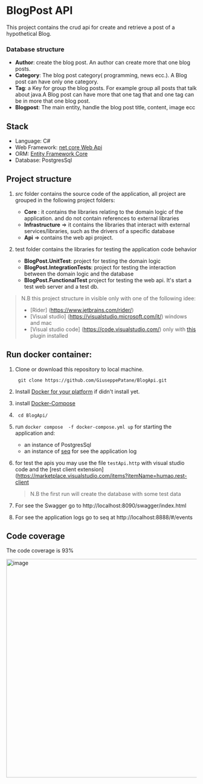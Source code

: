 # BlogPost API

This project contains the crud api for create and retrieve a post of a hypothetical Blog.

### Database structure
+ **Author**: create the blog post. An author can create more that one  blog posts.
+ **Category**: The blog post category( programming, news ecc.). A Blog post can have only one category.
+ **Tag**: a Key for group the blog posts. For example group all posts that talk about java.A Blog post can have more that one tag that and one tag  can be in more that one blog post.
+ **Blogpost**: The main entity, handle the blog post title, content, image ecc

## Stack 
+ Language: C#
+ Web Framework: [net core Web Api](https://docs.microsoft.com/en-us/aspnet/core/introduction-to-aspnet-core?view=aspnetcore-6.0)
+ ORM: [Entity Framework Core](https://docs.microsoft.com/en-us/ef/core/)
+ Database: PostgresSql


## Project structure


1) *src* folder contains the source code of the application, all project are grouped  in the following  project folders:
    + **Core** : it contains the libraries relating to the domain logic of the application. and do not contain references to external libraries
    + **Infrastructure**  => it contains the libraries that interact with external services/libraries, such as the drivers of a specific database
    + **Api** => contains the web api project.


2) test folder contains the libraries for testing the application code behavior 
   + **BlogPost.UnitTest**:  project for testing the domain logic 
   + **BlogPost.IntegrationTests**: project for testing the interaction between the domain logic and the database
   + **BlogPost.FunctionalTest** project for testing the web api. It's start a test web server and a test db.

          
> N.B this  project structure in visible only with one of the following idee: 
> * [Rider] (https://www.jetbrains.com/rider/) 
> * [Visual studio] (https://visualstudio.microsoft.com/it/) windows and mac  
> * [Visual studio code] (https://code.visualstudio.com/)  only with [this](https://marketplace.visualstudio.com/items?itemName=fernandoescolar.vscode-solution-explorer) plugin installed


## Run  docker container:

1. Clone or download this repository to local machine.

   ` git clone https://github.com/GiuseppePatane/BlogApi.git`

2. Install [Docker for your platform](https://www.docker.com/get-started) if didn't install yet.

3. install [Docker-Compose](https://docs.docker.com/compose/install/)

4. ` cd BlogApi/`

5. run  `docker compose  -f docker-compose.yml up` for starting the application and:
   + an instance of PostgresSql
   + an instance of [seq](https://datalust.co/seq) for see the application log 

6. for test the apis you may use  the file `testApi.http` with visual studio code  and the  [rest client extension](https://marketplace.visualstudio.com/items?itemName=humao.rest-client
   > N.B the first run will create the database with some test data

7. For see the Swagger go to http://localhost:8090/swagger/index.html
8. For see the application logs go to seq at http://localhost:8888/#/events

## Code coverage 
The code coverage is  93% 

<img width="579" alt="image" src="https://user-images.githubusercontent.com/13527363/153725081-a826c7c7-b9ac-4726-aeed-c07535eb7dc0.png">
